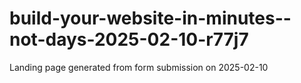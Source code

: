 # build-your-website-in-minutes--not-days-2025-02-10-r77j7
Landing page generated from form submission on 2025-02-10
